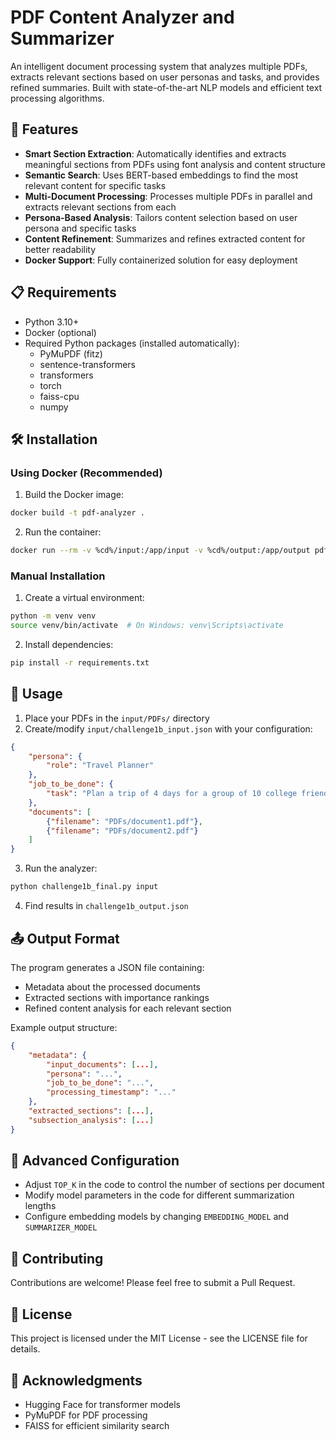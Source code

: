 # PDF Content Analyzer and Summarizer

An intelligent document processing system that analyzes multiple PDFs, extracts relevant sections based on user personas and tasks, and provides refined summaries. Built with state-of-the-art NLP models and efficient text processing algorithms.

## 🚀 Features

- **Smart Section Extraction**: Automatically identifies and extracts meaningful sections from PDFs using font analysis and content structure
- **Semantic Search**: Uses BERT-based embeddings to find the most relevant content for specific tasks
- **Multi-Document Processing**: Processes multiple PDFs in parallel and extracts relevant sections from each
- **Persona-Based Analysis**: Tailors content selection based on user persona and specific tasks
- **Content Refinement**: Summarizes and refines extracted content for better readability
- **Docker Support**: Fully containerized solution for easy deployment

## 📋 Requirements

- Python 3.10+
- Docker (optional)
- Required Python packages (installed automatically):
  - PyMuPDF (fitz)
  - sentence-transformers
  - transformers
  - torch
  - faiss-cpu
  - numpy

## 🛠️ Installation

### Using Docker (Recommended)

1. Build the Docker image:
```bash
docker build -t pdf-analyzer .
```

2. Run the container:
```bash
docker run --rm -v %cd%/input:/app/input -v %cd%/output:/app/output pdf-analyzer
```

### Manual Installation

1. Create a virtual environment:
```bash
python -m venv venv
source venv/bin/activate  # On Windows: venv\Scripts\activate
```

2. Install dependencies:
```bash
pip install -r requirements.txt
```

## 📖 Usage

1. Place your PDFs in the `input/PDFs/` directory
2. Create/modify `input/challenge1b_input.json` with your configuration:
```json
{
    "persona": {
        "role": "Travel Planner"
    },
    "job_to_be_done": {
        "task": "Plan a trip of 4 days for a group of 10 college friends"
    },
    "documents": [
        {"filename": "PDFs/document1.pdf"},
        {"filename": "PDFs/document2.pdf"}
    ]
}
```

3. Run the analyzer:
```bash
python challenge1b_final.py input
```

4. Find results in `challenge1b_output.json`

## 📤 Output Format

The program generates a JSON file containing:
- Metadata about the processed documents
- Extracted sections with importance rankings
- Refined content analysis for each relevant section

Example output structure:
```json
{
    "metadata": {
        "input_documents": [...],
        "persona": "...",
        "job_to_be_done": "...",
        "processing_timestamp": "..."
    },
    "extracted_sections": [...],
    "subsection_analysis": [...]
}
```

## 🔧 Advanced Configuration

- Adjust `TOP_K` in the code to control the number of sections per document
- Modify model parameters in the code for different summarization lengths
- Configure embedding models by changing `EMBEDDING_MODEL` and `SUMMARIZER_MODEL`

## 🤝 Contributing

Contributions are welcome! Please feel free to submit a Pull Request.

## 📝 License

This project is licensed under the MIT License - see the LICENSE file for details.

## 🙏 Acknowledgments

- Hugging Face for transformer models
- PyMuPDF for PDF processing
- FAISS for efficient similarity search
